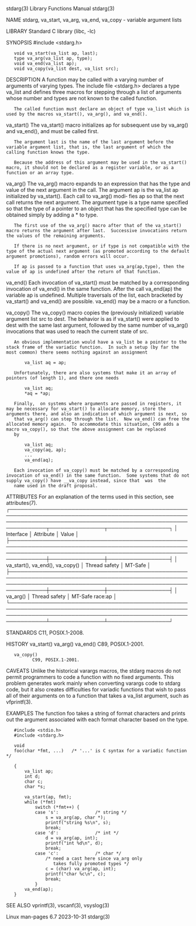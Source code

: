 stdarg(3)                                                                                 Library Functions Manual                                                                                stdarg(3)

NAME
       stdarg, va_start, va_arg, va_end, va_copy - variable argument lists

LIBRARY
       Standard C library (libc, -lc)

SYNOPSIS
       #include <stdarg.h>

       void va_start(va_list ap, last);
       type va_arg(va_list ap, type);
       void va_end(va_list ap);
       void va_copy(va_list dest, va_list src);

DESCRIPTION
       A function may be called with a varying number of arguments of varying types.  The include file <stdarg.h> declares a type va_list and defines three macros for stepping through a list of arguments
       whose number and types are not known to the called function.

       The called function must declare an object of type va_list which is used by the macros va_start(), va_arg(), and va_end().

   va_start()
       The va_start() macro initializes ap for subsequent use by va_arg() and va_end(), and must be called first.

       The argument last is the name of the last argument before the variable argument list, that is, the last argument of which the calling function knows the type.

       Because the address of this argument may be used in the va_start() macro, it should not be declared as a register variable, or as a function or an array type.

   va_arg()
       The va_arg() macro expands to an expression that has the type and value of the next argument in the call.  The argument ap is the va_list ap initialized by va_start().  Each call to va_arg() modi‐
       fies  ap  so that the next call returns the next argument.  The argument type is a type name specified so that the type of a pointer to an object that has the specified type can be obtained simply
       by adding a * to type.

       The first use of the va_arg() macro after that of the va_start() macro returns the argument after last.  Successive invocations return the values of the remaining arguments.

       If there is no next argument, or if type is not compatible with the type of the actual next argument (as promoted according to the default argument promotions), random errors will occur.

       If ap is passed to a function that uses va_arg(ap,type), then the value of ap is undefined after the return of that function.

   va_end()
       Each invocation of va_start() must be matched by a corresponding invocation of va_end() in the same function.  After the call va_end(ap) the variable ap is undefined.  Multiple traversals  of  the
       list, each bracketed by va_start() and va_end() are possible.  va_end() may be a macro or a function.

   va_copy()
       The va_copy() macro copies the (previously initialized) variable argument list src to dest.  The behavior is as if va_start() were applied to dest with the same last argument, followed by the same
       number of va_arg() invocations that was used to reach the current state of src.

       An obvious implementation would have a va_list be a pointer to the stack frame of the variadic function.  In such a setup (by far the most common) there seems nothing against an assignment

           va_list aq = ap;

       Unfortunately, there are also systems that make it an array of pointers (of length 1), and there one needs

           va_list aq;
           *aq = *ap;

       Finally,  on systems where arguments are passed in registers, it may be necessary for va_start() to allocate memory, store the arguments there, and also an indication of which argument is next, so
       that va_arg() can step through the list.  Now va_end() can free the allocated memory again.  To accommodate this situation, C99 adds a macro va_copy(), so that the above assignment can be replaced
       by

           va_list aq;
           va_copy(aq, ap);
           ...
           va_end(aq);

       Each invocation of va_copy() must be matched by a corresponding invocation of va_end() in the same function.  Some systems that do not supply va_copy() have __va_copy instead, since that  was  the
       name used in the draft proposal.

ATTRIBUTES
       For an explanation of the terms used in this section, see attributes(7).
       ┌────────────────────────────────────────────────────────────────────────────────────────────────────────────────────────────────────────────────────────────────┬───────────────┬─────────────────┐
       │ Interface                                                                                                                                                      │ Attribute     │ Value           │
       ├────────────────────────────────────────────────────────────────────────────────────────────────────────────────────────────────────────────────────────────────┼───────────────┼─────────────────┤
       │ va_start(), va_end(), va_copy()                                                                                                                                │ Thread safety │ MT-Safe         │
       ├────────────────────────────────────────────────────────────────────────────────────────────────────────────────────────────────────────────────────────────────┼───────────────┼─────────────────┤
       │ va_arg()                                                                                                                                                       │ Thread safety │ MT-Safe race:ap │
       └────────────────────────────────────────────────────────────────────────────────────────────────────────────────────────────────────────────────────────────────┴───────────────┴─────────────────┘

STANDARDS
       C11, POSIX.1-2008.

HISTORY
       va_start()
       va_arg()
       va_end()
              C89, POSIX.1-2001.

       va_copy()
              C99, POSIX.1-2001.

CAVEATS
       Unlike  the  historical  varargs macros, the stdarg macros do not permit programmers to code a function with no fixed arguments.  This problem generates work mainly when converting varargs code to
       stdarg code, but it also creates difficulties for variadic functions that wish to pass all of their arguments on to a function that takes a va_list argument, such as vfprintf(3).

EXAMPLES
       The function foo takes a string of format characters and prints out the argument associated with each format character based on the type.

       #include <stdio.h>
       #include <stdarg.h>

       void
       foo(char *fmt, ...)   /* '...' is C syntax for a variadic function */

       {
           va_list ap;
           int d;
           char c;
           char *s;

           va_start(ap, fmt);
           while (*fmt)
               switch (*fmt++) {
               case 's':              /* string */
                   s = va_arg(ap, char *);
                   printf("string %s\n", s);
                   break;
               case 'd':              /* int */
                   d = va_arg(ap, int);
                   printf("int %d\n", d);
                   break;
               case 'c':              /* char */
                   /* need a cast here since va_arg only
                      takes fully promoted types */
                   c = (char) va_arg(ap, int);
                   printf("char %c\n", c);
                   break;
               }
           va_end(ap);
       }

SEE ALSO
       vprintf(3), vscanf(3), vsyslog(3)

Linux man-pages 6.7                                                                              2023-10-31                                                                                       stdarg(3)
